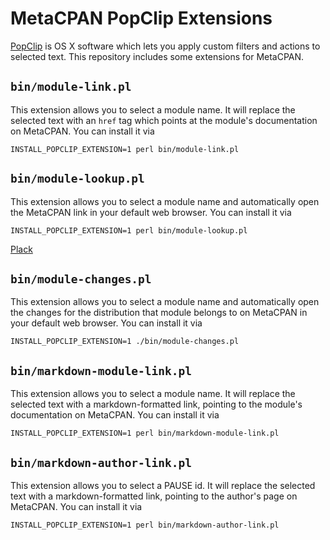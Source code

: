 # MetaCPAN PopClip Extensions

[PopClip](http://pilotmoon.com/popclip/) is OS X software which lets you apply
custom filters and actions to selected text.  This repository includes some
extensions for MetaCPAN.

## `bin/module-link.pl`

This extension allows you to select a module name.  It will replace the
selected text with an `href` tag which points at the module's documentation on
MetaCPAN.   You can install it via

`INSTALL_POPCLIP_EXTENSION=1 perl bin/module-link.pl`

## `bin/module-lookup.pl`

This extension allows you to select a module name and automatically open the
MetaCPAN link in your default web browser.  You can install it via

`INSTALL_POPCLIP_EXTENSION=1 perl bin/module-lookup.pl`

<a href="https://metacpan.org/pod/Plack" target="_blank">Plack</a>

## `bin/module-changes.pl`

This extension allows you to select a module name and automatically open the
changes for the distribution that module belongs to on MetaCPAN in your default
web browser.  You can install it via

`INSTALL_POPCLIP_EXTENSION=1 ./bin/module-changes.pl`

## `bin/markdown-module-link.pl`

This extension allows you to select a module name.  It will replace the
selected text with a markdown-formatted link, pointing to the module's
documentation on MetaCPAN.  You can install it via

`INSTALL_POPCLIP_EXTENSION=1 perl bin/markdown-module-link.pl`

## `bin/markdown-author-link.pl`

This extension allows you to select a PAUSE id.  It will replace the
selected text with a markdown-formatted link, pointing to the author's
page on MetaCPAN.  You can install it via

`INSTALL_POPCLIP_EXTENSION=1 perl bin/markdown-author-link.pl`
